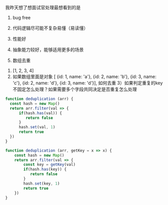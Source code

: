 我昨天想了想面试官处理最想看到的是
1. bug free
2. 代码逻辑尽可能不复杂易懂（易读懂）
3. 性能好
4. 抽象能力较好，能够适用更多的场景

1. 数组去重
  1) [1, 2, 3, 4]
  2) 如果数组里面是对象 [ {id: 1, name: 'a'}, {id: 2, name: 'b'}, {id: 3, name: 'c'}, {id: 2, name: 'd'}, {id: 3, name: 'd'}], 如何去重
  3）如果判定重复的key不固定怎么处理？如果需要多个字段共同决定是否重复怎么处理
  ```javascript
  function deduplication (arr) {
    const hash = new Map()
    return arr.filter(val => {
        if(hash.has(val)) {
           return false
        }
        hash.set(val, 1)
        return true
    })
  }
  
  function deduplication (arr, getKey = x => x) {
      const hash = new Map()
      return arr.filter(val => {
          const key = getKey(val)
          if(hash.has(key)) {
             return false
          }
          hash.set(key, 1)
          return true
      })
  }
  ```
